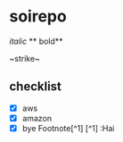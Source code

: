 # soirepo
*italic*
** bold**




~strike~
## checklist
- [x] aws
- [x] amazon
- [x] bye
Footnote[^1] 
[^1] :Hai
